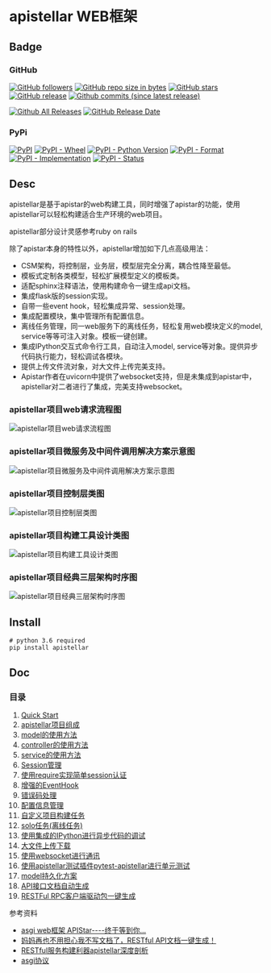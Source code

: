 # apistellar WEB框架

## Badge

### GitHub

[![GitHub followers](https://img.shields.io/github/followers/shichaoma.svg?label=github%20follow)](https://github.com/shichao.ma)
[![GitHub repo size in bytes](https://img.shields.io/github/repo-size/shichaoma/apistellar.svg)](https://github.com/shichaoma/apistellar)
[![GitHub stars](https://img.shields.io/github/stars/shichaoma/apistellar.svg?label=github%20stars)](https://github.com/shichaoma/apistellar)
[![GitHub release](https://img.shields.io/github/release/shichaoma/apistellar.svg)](https://github.com/shichaoma/apistellar/releases)
[![Github commits (since latest release)](https://img.shields.io/github/commits-since/shichaoma/apistellar/latest.svg)](https://github.com/shichaoma/apistellar)

[![Github All Releases](https://img.shields.io/github/downloads/shichaoma/apistellar/total.svg)](https://github.com/shichaoma/apistellar/releases)
[![GitHub Release Date](https://img.shields.io/github/release-date/shichaoma/apistellar.svg)](https://github.com/shichaoma/apistellar/releases)

### PyPi

[![PyPI](https://img.shields.io/pypi/v/apistellar.svg)](https://pypi.org/project/apistellar/)
[![PyPI - Wheel](https://img.shields.io/pypi/wheel/apistellar.svg)](https://pypi.org/project/apistellar/)
[![PyPI - Python Version](https://img.shields.io/pypi/pyversions/apistellar.svg)](https://pypi.org/project/apistellar/)
[![PyPI - Format](https://img.shields.io/pypi/format/apistellar.svg)](https://pypi.org/project/apistellar/)
[![PyPI - Implementation](https://img.shields.io/pypi/implementation/apistellar.svg)](https://pypi.org/project/apistellar/)
[![PyPI - Status](https://img.shields.io/pypi/status/apistellar.svg)](https://pypi.org/project/apistellar/)

## Desc

apistellar是基于apistar的web构建工具，同时增强了apistar的功能，使用apistellar可以轻松构建适合生产环境的web项目。

apistellar部分设计灵感参考ruby on rails

除了apistar本身的特性以外，apistellar增加如下几点高级用法：

- CSM架构，将控制层，业务层，模型层完全分离，耦合性降至最低。
- 模板式定制各类模型，轻松扩展模型定义的模板类。
- 适配sphinx注释语法，使用构建命令一键生成api文档。
- 集成flask版的session实现。
- 自带一些event hook，轻松集成异常、session处理。
- 集成配置模块，集中管理所有配置信息。
- 离线任务管理，同一web服务下的离线任务，轻松复用web模块定义的model, service等等可注入对象。模板一键创建。
- 集成IPython交互式命令行工具，自动注入model, service等对象。提供异步代码执行能力，轻松调试各模块。
- 提供上传文件流对象，对大文件上传完美支持。
- Apistar作者在uvicorn中提供了websocket支持，但是未集成到apistar中，apistellar对二者进行了集成，完美支持websocket。

### apistellar项目web请求流程图
![apistellar项目web请求流程图](https://github.com/ShichaoMa/apistellar/blob/master/resources/apistellar架构设计图/apistellar项目web请求流程图.png)
### apistellar项目微服务及中间件调用解决方案示意图
![apistellar项目微服务及中间件调用解决方案示意图](https://github.com/ShichaoMa/apistellar/blob/master/resources/apistellar架构设计图/apistellar项目微服务及中间件调用解决方案示意图.png)
### apistellar项目控制层类图
![apistellar项目控制层类图](https://github.com/ShichaoMa/apistellar/blob/master/resources/apistellar架构设计图/apistellar项目控制层类图.png)
### apistellar项目构建工具设计类图
![apistellar项目构建工具设计类图](https://github.com/ShichaoMa/apistellar/blob/master/resources/apistellar架构设计图/apistellar项目构建工具设计类图)
### apistellar项目经典三层架构时序图
![apistellar项目经典三层架构时序图](https://github.com/ShichaoMa/apistellar/blob/master/resources/apistellar架构设计图/apistellar项目经典三层架构时序图.png)

## Install
```
# python 3.6 required
pip install apistellar
```

## Doc
### 目录

1. [Quick Start](https://github.com/ShichaoMa/apistellar/wiki/Quick-Start)
2. [apistellar项目组成](https://github.com/ShichaoMa/apistellar/wiki/apistellar项目组成)
3. [model的使用方法](https://github.com/ShichaoMa/apistellar/wiki/model的使用方法)
4. [controller的使用方法](https://github.com/ShichaoMa/apistellar/wiki/controller的使用方法)
5. [service的使用方法](https://github.com/ShichaoMa/apistellar/wiki/service的使用方法)
6. [Session管理](https://github.com/ShichaoMa/apistellar/wiki/Session管理)
7. [使用require实现简单session认证](https://github.com/ShichaoMa/apistellar/wiki/使用require实现简单session认证)
8. [增强的EventHook](https://github.com/ShichaoMa/apistellar/wiki/增强的EventHook)
9. [错误码处理](https://github.com/ShichaoMa/apistellar/wiki/错误码处理)
10. [配置信息管理](https://github.com/ShichaoMa/apistellar/wiki/配置信息管理)
11. [自定义项目构建任务](https://github.com/ShichaoMa/apistellar/wiki/自定义项目构建任务)
12. [solo任务(离线任务)](https://github.com/ShichaoMa/apistellar/wiki/solo任务(离线任务))
13. [使用集成的IPython进行异步代码的调试](https://github.com/ShichaoMa/apistellar/wiki/使用集成的IPython进行异步代码的调试)
14. [大文件上传下载](https://github.com/ShichaoMa/apistellar/wiki/大文件上传下载)
15. [使用websocket进行通讯](https://github.com/ShichaoMa/apistellar/wiki/使用websocket进行通讯)
16. [使用apistellar测试插件pytest-apistellar进行单元测试](https://github.com/ShichaoMa/apistellar/wiki/使用apistellar测试插件pytest-apistellar进行单元测试)
17. [model持久化方案](https://github.com/ShichaoMa/apistellar/wiki/model%E6%8C%81%E4%B9%85%E5%8C%96%E6%96%B9%E6%A1%88)
18. [API接口文档自动生成](https://github.com/ShichaoMa/apistellar/wiki/API接口文档自动生成)
19. [RESTFul RPC客户端驱动包一键生成](https://github.com/ShichaoMa/apistellar/wiki/RESTFul-RPC客户端驱动包一键生成)

参考资料

- [asgi web框架 APIStar----终于等到你...](https://zhuanlan.zhihu.com/p/36297606)
- [妈妈再也不用担心我不写文档了，RESTful API文档一键生成！](https://zhuanlan.zhihu.com/p/55784077)
- [RESTful服务构建利器apistellar深度剖析](https://zhuanlan.zhihu.com/p/41843954)
- [asgi协议](https://github.com/django/asgiref/blob/master/specs/www.rst)
